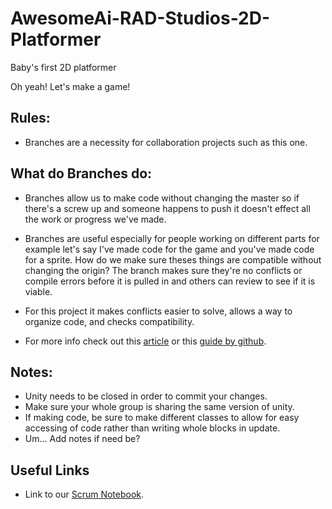 # AwesomeAi-RAD-Studios-2D-Platformer
Baby's first 2D platformer

Oh yeah! Let's make a game!

## Rules:
- Branches are a necessity for collaboration projects such as this one.
 
## What do Branches do:
 
- Branches allow us to make code without changing the master so if there's a screw up and someone happens to push it doesn't effect all the work or progress we've made.
   
- Branches are useful especially for people working on different parts for example let's say I've made code for the game and you've made code for a sprite. How do we make sure  theses things are compatible without changing the origin? The branch makes sure they're no conflicts or compile errors before it is pulled in and others can review to see if it is viable.
   
- For this project it makes conflicts easier to solve, allows a way to organize code, and checks compatibility.

- For more info check out this [article](https://thenewstack.io/dont-mess-with-the-master-working-with-branches-in-git-and-github/#:~:text=Essentially%20creating%20a%20timeline%20of,changes%20%E2%80%94%20is%20by%20using%20branches.)  or this [guide by github](https://guides.github.com/introduction/flow/).
   
## Notes:
- Unity needs to be closed in order to commit your changes.
- Make sure your whole group is sharing the same version of unity.
- If making code, be sure to make different classes to allow for easy accessing of code rather than writing whole blocks in update.
- Um... Add notes if need be?
 
 ## Useful Links
 - Link to our [Scrum Notebook](https://docs.google.com/document/d/1Z7bfG6rc_vd98hPDqC4yJ5DxavASlMI3COBb_2ldXFo/edit#).
